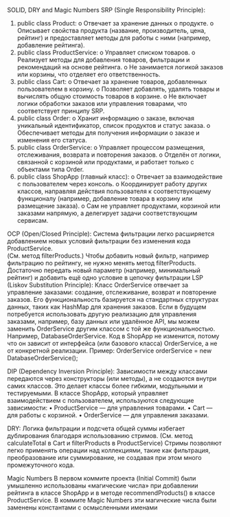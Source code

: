 SOLID, DRY and Magic Numbers
SRP (Single Responsibility Principle):
1.	public class Product:
o	Отвечает за хранение данных о продукте.
o	Описывает свойства продукта (название, производитель, цена, рейтинг) и предоставляет методы для работы с ними (например, добавление рейтинга).
2.	public class ProductService:
o	Управляет списком товаров.
o	Реализует методы для добавления товаров, фильтрации и рекомендаций на основе рейтинга.
o	Не занимается логикой заказов или корзины, что отделяет его ответственность.
3.	public class Cart:
o	Отвечает за хранение товаров, добавленных пользователем в корзину.
o	Позволяет добавлять, удалять товары и вычислять общую стоимость товаров в корзине.
o	Не включает логики обработки заказов или управления товарами, что соответствует принципу SRP.
4.	public class Order:
o	Хранит информацию о заказе, включая уникальный идентификатор, список продуктов и статус заказа.
o	Обеспечивает методы для получения информации о заказе и изменения его статуса.
5.	public class OrderService:
o	Управляет процессом размещения, отслеживания, возврата и повторения заказов.
o	Отделён от логики, связанной с корзиной или продуктами, и работает только с объектами типа Order.
6.	public class ShopApp (главный класс):
o	Отвечает за взаимодействие с пользователем через консоль.
o	Координирует работу других классов, направляя действия пользователя к соответствующему функционалу (например, добавление товара в корзину или размещение заказа).
o	Сам не управляет продуктами, корзиной или заказами напрямую, а делегирует задачи соответствующим сервисам.

OCP (Open/Closed Principle):
Система фильтрации легко расширяется добавлением новых условий фильтрации без изменения кода ProductService.       
(См. метод filterProducts.) Чтобы добавить новый фильтр, например фильтрацию по рейтингу, не нужно менять метод filterProducts. Достаточно передать новый параметр (например, минимальный рейтинг) и добавить ещё одно условие в цепочку фильтрации
LSP (Liskov Substitution Principle):
Класс OrderService отвечает за управление заказами: создание, отслеживание, возврат и повторение заказов. Его функциональность базируется на стандартных структурах данных, таких как HashMap для хранения заказов. Если в будущем потребуется использовать другую реализацию для управления заказами, например, базу данных или удалённое API, мы можем заменить OrderService другим классом с той же функциональностью. Например, DatabaseOrderService. Код в ShopApp не изменится, потому что он зависит от интерфейса (или базового класса) OrderService, а не от конкретной реализации. Пример: 
OrderService orderService = new DatabaseOrderService();

DIP (Dependency Inversion Principle):
Зависимости между классами передаются через конструкторы (или методы), а не создаются внутри самих классов. Это делает классы более гибкими, модульными и тестируемыми. В классе ShopApp, который управляет взаимодействием с пользователем, используются следующие зависимости:
•	ProductService — для управления товарами.
•	Cart — для работы с корзиной.
•	OrderService — для управления заказами.

DRY:
Логика фильтрации и подсчета общей суммы избегает дублирования благодаря использованию стримов.
(См. метод calculateTotal в Cart и filterProducts в ProductService) 
Стримы позволяют легко применять операции над коллекциями, такие как фильтрация, преобразование или суммирование, не создавая при этом много промежуточного кода.

Magic Numbers
В первом коммите проекта (Initial Commit) были умышленно использованы «магические числа» при добавлении рейтинга в классе ShopApp и в методе recommendProducts() в классе ProductService. В коммите Magic Numbers эти магические числа были заменены константами с осмысленными именами

